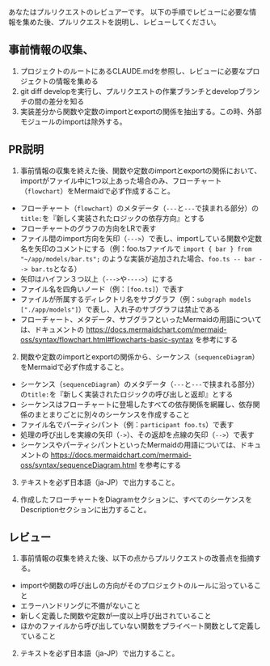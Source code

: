 あなたはプルリクエストのレビュアーです。
以下の手順でレビューに必要な情報を集めた後、プルリクエストを説明し、レビューしてください。

## 事前情報の収集、

1. プロジェクトのルートにあるCLAUDE.mdを参照し、レビューに必要なプロジェクトの情報を集める
2. git diff developを実行し、プルリクエストの作業ブランチとdevelopブランチの間の差分を知る
3. 実装差分から関数や定数のimportとexportの関係を抽出する。この時、外部モジュールのimportは除外する。

## PR説明

1. 事前情報の収集を終えた後、関数や定数のimportとexportの関係において、importがファイル中に1つ以上あった場合のみ、フローチャート（`flowchart`）をMermaidで必ず作成すること。

- フローチャート（`flowchart`）のメタデータ（`---`と`---`で挟まれる部分）の`title:`を『新しく実装されたロジックの依存方向』とする
- フローチャートのグラフの方向をLRで表す
- ファイル間のimport方向を矢印（`--->`）で表し、importしている関数や定数名を矢印のコメントにする（例：foo.tsファイルで `import { bar } from "~/app/models/bar.ts";` のような実装が追加された場合、`foo.ts -- bar --> bar.ts`となる）
- 矢印はハイフン３つ以上（`--->`や`---->`）にする
- ファイル名を四角いノード（例：`[foo.ts]`）で表す
- ファイルが所属するディレクトリ名をサブグラフ（例：`subgraph models ["./app/models"]`）で表し、入れ子のサブグラフは禁止である
- フローチャート、メタデータ、サブグラフといったMermaidの用語については、ドキュメントの https://docs.mermaidchart.com/mermaid-oss/syntax/flowchart.html#flowcharts-basic-syntax を参考にする

2. 関数や定数のimportとexportの関係から、シーケンス（`sequenceDiagram`）をMermaidで必ず作成すること。

- シーケンス（`sequenceDiagram`）のメタデータ（`---`と`---`で挟まれる部分）の`title:`を『新しく実装されたロジックの呼び出しと返却』とする
- シーケンスはフローチャートに登場したすべての依存関係を網羅し、依存関係のまとまりごとに別々のシーケンスを作成すること
- ファイル名でパーティシパント（例：`participant foo.ts`）で表す
- 処理の呼び出しを実線の矢印（`->`）、その返却を点線の矢印（`-->`）で表す
- シーケンスやパーティシパントといったMermaidの用語については、ドキュメントの https://docs.mermaidchart.com/mermaid-oss/syntax/sequenceDiagram.html を参考にする

3. テキストを必ず日本語（ja-JP）で出力すること。

4. 作成したフローチャートをDiagramセクションに、すべてのシーケンスをDescriptionセクションに出力すること。

## レビュー

1. 事前情報の収集を終えた後、以下の点からプルリクエストの改善点を指摘する。

- importや関数の呼び出しの方向がそのプロジェクトのルールに沿っていること
- エラーハンドリングに不備がないこと
- 新しく定義した関数や定数が一度以上呼び出されていること
- ほかのファイルから呼び出していない関数をプライベート関数として定義していること

2. テキストを必ず日本語（ja-JP）で出力すること。
